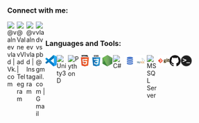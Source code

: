 ### Connect with me:

[<img align="left" alt="@valnevvlad | Vk.com" width="22px" src="https://cdn.jsdelivr.net/npm/simple-icons@3.13.0/icons/vk.svg" />][vk]
[<img align="left" alt="@ValnevVlad | Telegram" width="22px" src="https://cdn.jsdelivr.net/npm/simple-icons@3.13.0/icons/telegram.svg" />][telegram]
[<img align="left" alt="@valnevvlad | Instagram" width="22px" src="https://cdn.jsdelivr.net/npm/simple-icons@v3/icons/instagram.svg" />][instagram]
[<img align="left" alt="vladvvspb@gmail.com | Gmail" width="22px" src="hhttps://cdn.jsdelivr.net/npm/simple-icons@3.13.0/icons/gmail.svg" />][gmail]

<br />

### Languages and Tools:

<img align="left" alt="Visual Studio Code" width="26px" src="https://raw.githubusercontent.com/github/explore/80688e429a7d4ef2fca1e82350fe8e3517d3494d/topics/visual-studio-code/visual-studio-code.png" />
<img align="left" alt="Unity3D" width="26px" src="https://cdn.jsdelivr.net/npm/simple-icons@3.13.0/icons/unity.svg" />
<img align="left" alt="Python" width="26px" src="https://cdn.jsdelivr.net/npm/simple-icons@3.13.0/icons/python.svg" />
<img align="left" alt="HTML5" width="26px" src="https://raw.githubusercontent.com/github/explore/80688e429a7d4ef2fca1e82350fe8e3517d3494d/topics/html/html.png" />
<img align="left" alt="CSS3" width="26px" src="https://raw.githubusercontent.com/github/explore/80688e429a7d4ef2fca1e82350fe8e3517d3494d/topics/css/css.png" />
<img align="left" alt="Node.js" width="26px" src="https://raw.githubusercontent.com/github/explore/80688e429a7d4ef2fca1e82350fe8e3517d3494d/topics/nodejs/nodejs.png" />
<img align="left" alt="C#" width="26px" src="https://cdn.jsdelivr.net/npm/simple-icons@3.13.0/icons/csharp.svg" />
<img align="left" alt="SQL" width="26px" src="https://raw.githubusercontent.com/github/explore/80688e429a7d4ef2fca1e82350fe8e3517d3494d/topics/sql/sql.png" />
<img align="left" alt="MySQL" width="26px" src="https://raw.githubusercontent.com/github/explore/80688e429a7d4ef2fca1e82350fe8e3517d3494d/topics/mysql/mysql.png" />
<img align="left" alt="MS SQL Server" width="26px" src="https://cdn.jsdelivr.net/npm/simple-icons@3.13.0/icons/microsoftsqlserver.svg" />
<img align="left" alt="Git" width="26px" src="https://raw.githubusercontent.com/github/explore/80688e429a7d4ef2fca1e82350fe8e3517d3494d/topics/git/git.png" />
<img align="left" alt="GitHub" width="26px" src="https://raw.githubusercontent.com/github/explore/78df643247d429f6cc873026c0622819ad797942/topics/github/github.png" />
<img align="left" alt="Terminal" width="26px" src="https://raw.githubusercontent.com/github/explore/80688e429a7d4ef2fca1e82350fe8e3517d3494d/topics/terminal/terminal.png" />


[vk]: https://vk.com/valnevvlad
[telegram]: https://t.me/ValnevVlad
[instagram]: https://www.instagram.com/valnevvlad/
[gmail]: <vladvvspb@gmail.com>
